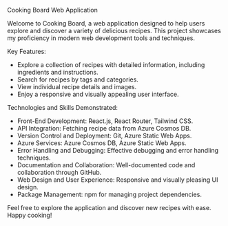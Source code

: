 Cooking Board Web Application

Welcome to Cooking Board, a web application designed to help users explore and discover a variety of delicious recipes. This project showcases my proficiency in modern web development tools and techniques.

Key Features:

- Explore a collection of recipes with detailed information, including ingredients and instructions.
- Search for recipes by tags and categories.
- View individual recipe details and images.
- Enjoy a responsive and visually appealing user interface.

Technologies and Skills Demonstrated:

- Front-End Development: React.js, React Router, Tailwind CSS.
- API Integration: Fetching recipe data from Azure Cosmos DB.
- Version Control and Deployment: Git, Azure Static Web Apps.
- Azure Services: Azure Cosmos DB, Azure Static Web Apps.
- Error Handling and Debugging: Effective debugging and error handling techniques.
- Documentation and Collaboration: Well-documented code and collaboration through GitHub.
- Web Design and User Experience: Responsive and visually pleasing UI design.
- Package Management: npm for managing project dependencies.

Feel free to explore the application and discover new recipes with ease. Happy cooking!
